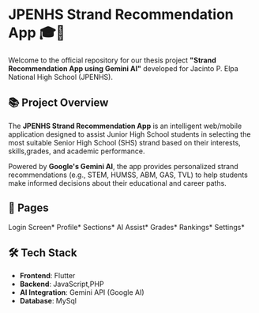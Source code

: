 # JPENHS Strand Recommendation App 🎓🤖

Welcome to the official repository for our thesis project **"Strand Recommendation App using Gemini AI"** developed for Jacinto P. Elpa National High School (JPENHS).

## 📚 Project Overview

The **JPENHS Strand Recommendation App** is an intelligent web/mobile application designed to assist Junior High School students in selecting the most suitable Senior High School (SHS) strand based on their interests, skills,grades, and academic performance.

Powered by **Google's Gemini AI**, the app provides personalized strand recommendations (e.g., STEM, HUMSS, ABM, GAS, TVL) to help students make informed decisions about their educational and career paths.

## 🧠 Pages
Login Screen*
Profile*
Sections*
AI Assist*
Grades*
Rankings*
Settings*

## 🛠 Tech Stack

- **Frontend**: Flutter
- **Backend**: JavaScript,PHP
- **AI Integration**: Gemini API (Google AI)
- **Database**: MySql
